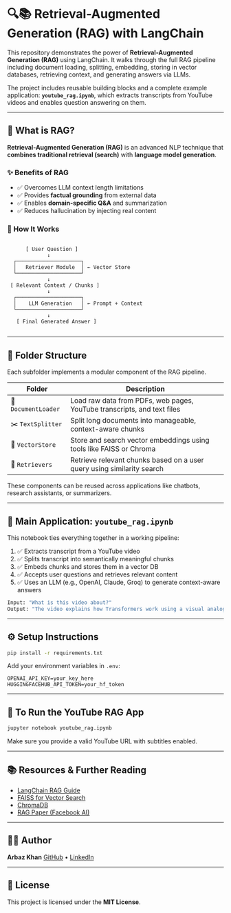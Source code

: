 # 🔍📚 Retrieval-Augmented Generation (RAG) with LangChain

This repository demonstrates the power of **Retrieval-Augmented Generation (RAG)** using LangChain. It walks through the full RAG pipeline including document loading, splitting, embedding, storing in vector databases, retrieving context, and generating answers via LLMs.

The project includes reusable building blocks and a complete example application: **`youtube_rag.ipynb`**, which extracts transcripts from YouTube videos and enables question answering on them.

---

## 📘 What is RAG?

**Retrieval-Augmented Generation (RAG)** is an advanced NLP technique that **combines traditional retrieval (search)** with **language model generation**.

### ✨ Benefits of RAG

- ✅ Overcomes LLM context length limitations  
- ✅ Provides **factual grounding** from external data  
- ✅ Enables **domain-specific Q&A** and summarization  
- ✅ Reduces hallucination by injecting real content

### 🧠 How It Works

```

```
          [ User Question ]
                 ↓
      ┌─────────────────────┐
      │   Retriever Module  │ ← Vector Store
      └─────────────────────┘
                 ↓
     [ Relevant Context / Chunks ]
                 ↓
      ┌─────────────────────┐
      │    LLM Generation   │ ← Prompt + Context
      └─────────────────────┘
                 ↓
       [ Final Generated Answer ]
```

````

---

## 🧩 Folder Structure

Each subfolder implements a modular component of the RAG pipeline.

| Folder             | Description                                                                 |
|--------------------|-----------------------------------------------------------------------------|
| 📄 `DocumentLoader` | Load raw data from PDFs, web pages, YouTube transcripts, and text files     |
| ✂️ `TextSplitter`   | Split long documents into manageable, context-aware chunks                  |
| 🧠 `VectorStore`    | Store and search vector embeddings using tools like FAISS or Chroma         |
| 🔎 `Retrievers`     | Retrieve relevant chunks based on a user query using similarity search      |

These components can be reused across applications like chatbots, research assistants, or summarizers.

---

## 📒 Main Application: `youtube_rag.ipynb`

This notebook ties everything together in a working pipeline:

1. ✅ Extracts transcript from a YouTube video  
2. ✅ Splits transcript into semantically meaningful chunks  
3. ✅ Embeds chunks and stores them in a vector DB  
4. ✅ Accepts user questions and retrieves relevant content  
5. ✅ Uses an LLM (e.g., OpenAI, Claude, Groq) to generate context-aware answers

```bash
Input: "What is this video about?"
Output: "The video explains how Transformers work using a visual analogy..."
````

---

## ⚙️ Setup Instructions

```bash
pip install -r requirements.txt
```

Add your environment variables in `.env`:

```env
OPENAI_API_KEY=your_key_here
HUGGINGFACEHUB_API_TOKEN=your_hf_token
```

---

## 🚀 To Run the YouTube RAG App

```bash
jupyter notebook youtube_rag.ipynb
```

Make sure you provide a valid YouTube URL with subtitles enabled.

---

## 📚 Resources & Further Reading

* [LangChain RAG Guide](https://docs.langchain.com/docs/use_cases/question_answering/)
* [FAISS for Vector Search](https://github.com/facebookresearch/faiss)
* [ChromaDB](https://www.trychroma.com/)
* [RAG Paper (Facebook AI)](https://arxiv.org/abs/2005.11401)

---

## 🧑‍💻 Author

**Arbaz Khan**
[GitHub](https://github.com/Arbazkhan-cs) • [LinkedIn](https://www.linkedin.com/in/arbazkhan-cs/)

---

## 📄 License

This project is licensed under the **MIT License**.
